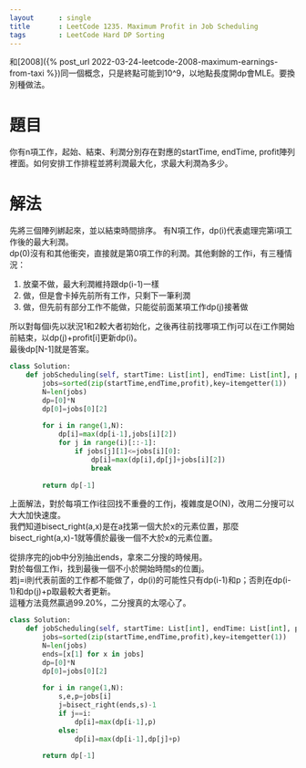 ```yaml
---
layout      : single
title       : LeetCode 1235. Maximum Profit in Job Scheduling
tags 		: LeetCode Hard DP Sorting
---
```

和[2008]({% post_url 2022-03-24-leetcode-2008-maximum-earnings-from-taxi %})同一個概念，只是終點可能到10^9，以地點長度開dp會MLE。要換別種做法。

# 題目
你有n項工作，起始、結束、利潤分別存在對應的startTime, endTime, profit陣列裡面。如何安排工作排程並將利潤最大化，求最大利潤為多少。

# 解法
先將三個陣列綁起來，並以結束時間排序。
有N項工作，dp(i)代表處理完第i項工作後的最大利潤。  
dp(0)沒有和其他衝突，直接就是第0項工作的利潤。其他剩餘的工作i，有三種情況：  
1. 放棄不做，最大利潤維持跟dp(i-1)一樣  
2. 做，但是會卡掉先前所有工作，只剩下一筆利潤  
3. 做，但先前有部分工作不能做，只能從前面某項工作dp(j)接著做

所以對每個i先以狀況1和2較大者初始化，之後再往前找哪項工作j可以在i工作開始前結束，以dp(j)+profit[i]更新dp(i)。  
最後dp[N-1]就是答案。

```python
class Solution:
    def jobScheduling(self, startTime: List[int], endTime: List[int], profit: List[int]) -> int:    
        jobs=sorted(zip(startTime,endTime,profit),key=itemgetter(1))
        N=len(jobs)
        dp=[0]*N
        dp[0]=jobs[0][2]
        
        for i in range(1,N):
            dp[i]=max(dp[i-1],jobs[i][2])
            for j in range(i)[::-1]:
                if jobs[j][1]<=jobs[i][0]:
                    dp[i]=max(dp[i],dp[j]+jobs[i][2])
                    break
            
        return dp[-1]
```

上面解法，對於每項工作i往回找不重疊的工作j，複雜度是O(N)，改用二分搜可以大大加快速度。  
我們知道bisect_right(a,x)是在a找第一個大於x的元素位置，那麼bisect_right(a,x)-1就等價於最後一個不大於x的元素位置。  

從排序完的job中分別抽出ends，拿來二分搜的時候用。  
對於每個工作i，找到最後一個不小於開始時間s的位置j。  
若j=i則代表前面的工作都不能做了，dp(i)的可能性只有dp(i-1)和p；否則在dp(i-1)和dp(j)+p取最較大者更新。  
這種方法竟然贏過99.20%，二分搜真的太噁心了。

```python
class Solution:
    def jobScheduling(self, startTime: List[int], endTime: List[int], profit: List[int]) -> int:
        jobs=sorted(zip(startTime,endTime,profit),key=itemgetter(1))
        N=len(jobs)
        ends=[x[1] for x in jobs]
        dp=[0]*N
        dp[0]=jobs[0][2]
        
        for i in range(1,N):
            s,e,p=jobs[i]
            j=bisect_right(ends,s)-1
            if j==i:
                dp[i]=max(dp[i-1],p)
            else:
                dp[i]=max(dp[i-1],dp[j]+p)
        
        return dp[-1]
```